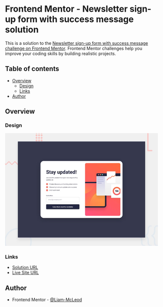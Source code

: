 # Frontend Mentor - Newsletter sign-up form with success message solution

This is a solution to the [Newsletter sign-up form with success message challenge on Frontend Mentor](https://www.frontendmentor.io/challenges/newsletter-signup-form-with-success-message-3FC1AZbNrv). Frontend Mentor challenges help you improve your coding skills by building realistic projects. 

## Table of contents

- [Overview](#overview)
  - [Design](#design)
  - [Links](#links)
- [Author](#author)

## Overview

### Design

![Design preview for the Ping coming soon page coding challenge](./design/desktop-preview.jpg)

### Links

-  [Solution URL](https://www.frontendmentor.io/solutions/ping-coming-soon-page-ojpu4jxGJ_)
-  [Live Site URL](https://liam-mcleod.github.io/Frontendmentor-Ping-Coming-Soon-Page/)

## Author
- Frontend Mentor - [@Liam-McLeod](https://www.frontendmentor.io/profile/Liam-McLeod)